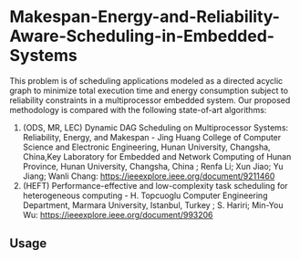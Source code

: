 # Makespan-Energy-and-Reliability-Aware-Scheduling-in-Embedded-Systems

This problem is of scheduling applications modeled as a directed acyclic graph to minimize total execution time and energy consumption subject to reliability constraints in a multiprocessor embedded system. Our proposed methodology is compared with the following state-of-art algorithms:

1) (ODS, MR, LEC) Dynamic DAG Scheduling on Multiprocessor
Systems: Reliability, Energy, and Makespan - Jing Huang
College of Computer Science and Electronic Engineering, Hunan University, Changsha, China,Key Laboratory for Embedded and Network Computing of Hunan Province, Hunan University, Changsha, China
; Renfa Li; Xun Jiao; Yu Jiang; Wanli Chang: https://ieeexplore.ieee.org/document/9211460
2) (HEFT) Performance-effective and low-complexity task scheduling for heterogeneous computing - H. Topcuoglu
Computer Engineering Department, Marmara University, Istanbul, Turkey
; S. Hariri; Min-You Wu: https://ieeexplore.ieee.org/document/993206

## Usage

